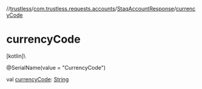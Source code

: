 //[trustless](../../../index.md)/[com.trustless.requests.accounts](../index.md)/[StaqAccountResponse](index.md)/[currencyCode](currency-code.md)

# currencyCode

[kotlin]\

@SerialName(value = &quot;CurrencyCode&quot;)

val [currencyCode](currency-code.md): [String](https://kotlinlang.org/api/latest/jvm/stdlib/kotlin/-string/index.html)
